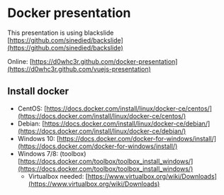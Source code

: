 # Docker presentation

This presentation is using blackslide [https://github.com/sinedied/backslide](https://github.com/sinedied/backslide)

Online: [https://d0whc3r.github.com/docker-presentation](https://d0whc3r.github.com/vuejs-presentation)

## Install docker

- CentOS: [https://docs.docker.com/install/linux/docker-ce/centos/](https://docs.docker.com/install/linux/docker-ce/centos/)
- Debian: [https://docs.docker.com/install/linux/docker-ce/debian/](https://docs.docker.com/install/linux/docker-ce/debian/)
- Windows 10: [https://docs.docker.com/docker-for-windows/install/](https://docs.docker.com/docker-for-windows/install/)
- Windows 7/8: (toolbox) [https://docs.docker.com/toolbox/toolbox_install_windows/](https://docs.docker.com/toolbox/toolbox_install_windows/)
  - Virtualbox needed: [https://www.virtualbox.org/wiki/Downloads](https://www.virtualbox.org/wiki/Downloads)